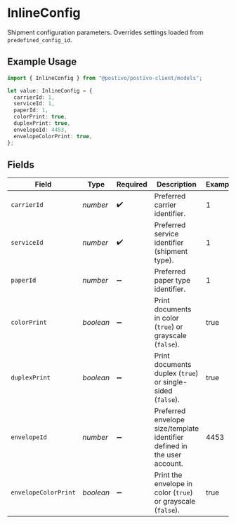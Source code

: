 # InlineConfig

Shipment configuration parameters. Overrides settings loaded from `predefined_config_id`.

## Example Usage

```typescript
import { InlineConfig } from "@postivo/postivo-client/models";

let value: InlineConfig = {
  carrierId: 1,
  serviceId: 1,
  paperId: 1,
  colorPrint: true,
  duplexPrint: true,
  envelopeId: 4453,
  envelopeColorPrint: true,
};
```

## Fields

| Field                                                                    | Type                                                                     | Required                                                                 | Description                                                              | Example                                                                  |
| ------------------------------------------------------------------------ | ------------------------------------------------------------------------ | ------------------------------------------------------------------------ | ------------------------------------------------------------------------ | ------------------------------------------------------------------------ |
| `carrierId`                                                              | *number*                                                                 | :heavy_check_mark:                                                       | Preferred carrier identifier.                                            | 1                                                                        |
| `serviceId`                                                              | *number*                                                                 | :heavy_check_mark:                                                       | Preferred service identifier (shipment type).                            | 1                                                                        |
| `paperId`                                                                | *number*                                                                 | :heavy_minus_sign:                                                       | Preferred paper type identifier.                                         | 1                                                                        |
| `colorPrint`                                                             | *boolean*                                                                | :heavy_minus_sign:                                                       | Print documents in color (`true`) or grayscale (`false`).                | true                                                                     |
| `duplexPrint`                                                            | *boolean*                                                                | :heavy_minus_sign:                                                       | Print documents duplex (`true`) or single-sided (`false`).               | true                                                                     |
| `envelopeId`                                                             | *number*                                                                 | :heavy_minus_sign:                                                       | Preferred envelope size/template identifier defined in the user account. | 4453                                                                     |
| `envelopeColorPrint`                                                     | *boolean*                                                                | :heavy_minus_sign:                                                       | Print the envelope in color (`true`) or grayscale (`false`).             | true                                                                     |
